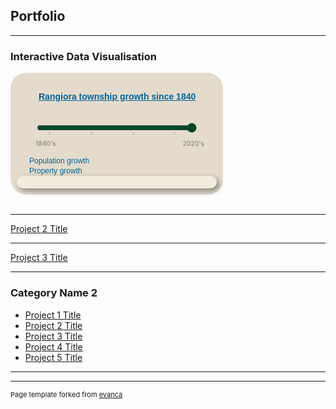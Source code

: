 ## Portfolio

---

### Interactive Data Visualisation 

<style type="text/css">	
  
    #play-controls {
        text-align: left;
        min-width: 320px;
        max-width: 320px;
        margin: 0 auto;
        padding: 5px 0 1em;
    }

    #play-controls * {
        display: inline-block;
        vertical-align: middle;
    }

	#steplist {
		display: none;
	}

	#slider-control-values {
		width: 270px;
		margin: 0px 10px 0px 30px;
		font-size: 10px;
        font-weight: 600;
		color: #8d918d;
	}
	
	.align-left {
		float: left;
	}
	
	.align-right {
		float: right;
	}

    #play-pause-button {
        width: 20px;
        height: 20px;
        text-align: center;
        font-size: 15px;
        cursor: pointer;
        color: #222;
        border: 0;
        background: transparent;
    }

    #play-range {
        margin: 2.5%;
        width: 80%;
        accent-color: #004529;
    }

    #play-output {
        font-family: Arial, Helvetica, sans-serif;
    }

    input[type="range"]::-moz-range-track {
        padding: 0 10px;
        background: repeating-linear-gradient(to right, 
            #ccc, 
            #ccc 10%, 
            #000 10%, 
            #000 11%, 
            #ccc 11%, 
            #ccc 20%);
	}

    #d3div {
        border-radius: 25px;
        background: #e4dbcd;
        padding: 10px; 
        width: 320px;
        height: auto;  
    }

    #d3div h4 a {
        margin: 10px 10px 10px 35px;
        font-family: sans-serif;
        font-size: 14px;
        font-weight: 600;
        color: #069; 
    }

    #divChart p, #divMap p {
        margin: 0px 0px 0px 20px;
        font-family: sans-serif;
        line-height: 16px;
        font-size: 12px;
        font-weight: 300;
        color: #069; 
    }
    
    
	#initialMap.hidden {
		display: none;
	}

    .propertylabel {
		font-family: Helvetica, sans-serif;
		font-size: 4px;
		fill: rgb(239,101,72);
		text-anchor: middle;
        display: none;
    }

    #divStoryBox {
        width: 300px;
        height: auto;
        padding: 10px;
        background-color: #f2ecdf;
        -webkit-border-radius: 10px;
        -moz-border-radius: 10px;
        border-radius: 10px;
        -webkit-box-shadow: 4px 4px 10px rgba(0, 0, 0, 0.4);
        -moz-box-shadow: 4px 4px 10px rgba(0, 0, 0, 0.4);
        box-shadow: 4px 4px 10px rgba(0, 0, 0, 0.4);
  /*      pointer-events: none; */
    }
			
	#divStoryBox.hidden {
		display: none;
	}

    #divStoryBox p {
        margin: 0;
        font-family: sans-serif;
        font-size: 12px;
        line-height: 16px;    
    }

</style>

<div id="d3div">
    <!-- Infographic title -->
    <h4><a href="/sample_page">Rangiora township growth since 1840</a></h4>
    <!-- Step slider with play/pause automation -->
    <div id="play-controls">
        <button id="play-pause-button" class="fa fa-play" title="play"></button>
        <input id="play-range" type="range" value="2020" min="1840" max="2020" step="10" list="steplist">
        <datalist id="steplist">
            <option>1850</option>
            <option>1900</option>
            <option>1950</option>
            <option>2000</option>
        </datalist>
        <output id="play-output" for="play-range" name="year"></output>
        <div id="slider-control-values">
            <div class="align-left">1840's</div>
            <div class="align-right">2020's</div>
            <div style="clear: both;"></div>
        </div>
    </div>
    <!-- Population bar chart -->
    <div id="divChart">
        <p>Population growth</p>
    </div>
    <!-- Properties map -->
    <div id="divMap">
        <p>Property growth</p>
    </div>
    <!-- Story box for text and images -->
    <div id="divStoryBox" >
        <p><strong><span id="storyBoxTitle" style="color: #069"></span></strong></p>
        <p><span id="storyBoxText"></span></p>
        <p><span id="storyBoxCitation" style="font-size: 9px; color: #8d918d"></span></p>
        <p><span id="storyBoxDataSource" style="font-size: 9px; color: #8d918d"></span></p>
    </div>
</div>

<script src="https://d3js.org/d3.v7.min.js"></script>
<link rel="stylesheet" href="https://cdnjs.cloudflare.com/ajax/libs/font-awesome/4.7.0/css/font-awesome.min.css">
<script type="text/javascript">

    //Define Global variables
    const baseDataset = [ 
        { key: 0, decade: 1840, population: 0, color: `#004529`, title: `Waimakariri-Rakahuri Lowlands in the late 1840's`, text: `Prior to Ngati Toa's attack and destruction of Kaiapohia Pa in 1831, Ngai Tahu may have built pataka (similar to these at Te Rakawakaputa) to store weapons and food near Rangiora.  In 1848, the Crown purchased 13.5 million acres (at least two-thirds of the South Island) from Ngai Tahu for ${"\u00A3"}2000, with the land around Rangiora being part of this purchase.`, href: `https://waimakaririlibraries.com/__data/assets/pdf_file/0023/13874/Chapter-1-Breaching-the-Unknown-1.pdf`, image:`src="/images/Te_Rakawakaputa_sketch.png" alt="Te Rakawakaputa on the Korotuaheka in December 1848" style="height:135px; width:240px; margin-left:30px;"`, citation:`Source: Te Rakawakaputa by William Fox in 1848, Hocken Library`, source:`Data source: NZ Statistics Census Data`},		
        { key: 1, decade: 1850, population: 20, color: `#004529`, title: `1850's saw the first European settlers`, text: `In the late 1840's Charles Torlesse and John Boys were engaged by the Canterbury Association to survey land north of the Waimakariri.  Rangiora land was initially divided into 50-acre rural sections then sold to speculators and a few settlers at ${"\u00A3"}3 per acre.  Charles and Alicia Torlesse and John and Priscilla Boys were the first Europeans to build homes in Rangiora.  Alicia and Priscilla were two of six Townsend daughters who had arrived in Lyttleton with their parents in 1850 on the Cressy, one of the "first four ships" to carry emigrants from England to the new colony of Canterbury.`, href: `https://waimakaririlibraries.com/__data/assets/pdf_file/0027/13878/Chapter-6-Land-Purchase.pdf`, image:`src="/images/torlesse_home_1855.png" alt="Torlesse Home in 1855" style="height:135px; width:240px; margin-left:30px;"`, citation:`Source: The Torlesse home by W.J.W. Hamilton in 1855, Canterbury Museum`, source:`Data source: NZ Statistics Census Data`},		
        { key: 2, decade: 1860, population: 1000, color: `#006837`, title: `1860's shopkeepers, tradespeople and labourers`, text: `The village of Rangiora grew along the Harewood Forest Road (now High Street) as the second wave of immigration brought shopkeepers, tradespeople and labourers into the area.  Some of the rural sections along Ashely Road were valued at ${"\u00A3"}20 per acre.`, href: `https://waimakaririlibraries.com/__data/assets/pdf_file/0021/13881/Chapter-9-The-Making-of-a-Market-Town.pdf`, image:`src="/images/thompsons_store_1860s.png" alt="John and Thomas Thompsons' store" style="height:135px; width:240px; margin-left:30px;"`},		
        { key: 3, decade: 1870, population: 1200, color: `#238443`, title: `1870s saw the railway line built through Rangiora`, text: `The coming of the railway in 1872 initiated years of growth and change; a great decade of new people, new societies, material progress and a welcome prosperity as High Street gradually matured into a market place of some importance.  1/4 acre sections near the town centre were sold for ${"\u00A3"}400 per acre in 1874.`, href: `https://waimakaririlibraries.com/__data/assets/pdf_file/0023/13883/Chapter-11-The-Eighteen-seventies.pdf`, image:`src="/images/rangiora_railway_station.png" alt="Rangiora Railway Station" style="height:135px; width:240px; margin-left:30px;"`},
        { key: 4, decade: 1880, population: 1500, color: `#41ab5d`, title: `The`, text: `1880's text`, href: `https://waimakaririlibraries.com/__data/assets/pdf_file/0023/13874/Chapter-1-Breaching-the-Unknown-1.pdf`, image:`src="/images/Te_Rakawakaputa_sketch.png" alt="Te Rakawakaputa on the Korotuaheka in December 1848" style="height:135px; width:240px; margin-left:30px;"`},
        { key: 5, decade: 1890, population: 1800, color: `#78c679`, title: `The`, text: `1890's text`, href: `https://waimakaririlibraries.com/__data/assets/pdf_file/0023/13874/Chapter-1-Breaching-the-Unknown-1.pdf`, image:`src="/images/Te_Rakawakaputa_sketch.png" alt="Te Rakawakaputa on the Korotuaheka in December 1848" style="height:135px; width:240px; margin-left:30px;"`},
        { key: 6, decade: 1900, population: 1800, color: `#addd8e`, title: `The`, text: `1900's text`, href: `https://waimakaririlibraries.com/__data/assets/pdf_file/0023/13874/Chapter-1-Breaching-the-Unknown-1.pdf`, image:`src="/images/Te_Rakawakaputa_sketch.png" alt="Te Rakawakaputa on the Korotuaheka in December 1848" style="height:135px; width:240px; margin-left:30px;"`},
        { key: 7, decade: 1910, population: 1800, color: `#d9f0a3`, title: `The`, text: `By the 1910's, Rangiora had still not grown much`, href: `https://waimakaririlibraries.com/__data/assets/pdf_file/0023/13874/Chapter-1-Breaching-the-Unknown-1.pdf`, image:`src="/images/Te_Rakawakaputa_sketch.png" alt="Te Rakawakaputa on the Korotuaheka in December 1848" style="height:135px; width:240px; margin-left:30px;"`},
        { key: 8, decade: 1920, population: 2000, color: `#f7fcb9`, title: `The`, text: `1920's text`, href: `https://waimakaririlibraries.com/__data/assets/pdf_file/0023/13874/Chapter-1-Breaching-the-Unknown-1.pdf`, image:`src="/images/Te_Rakawakaputa_sketch.png" alt="Te Rakawakaputa on the Korotuaheka in December 1848" style="height:135px; width:240px; margin-left:30px;"`},
        { key: 9, decade: 1930, population: 2100, color: `#ffffe5`, title: `The`, text: `1930's text`, href: `https://waimakaririlibraries.com/__data/assets/pdf_file/0023/13874/Chapter-1-Breaching-the-Unknown-1.pdf`, image:`src="/images/Te_Rakawakaputa_sketch.png" alt="Te Rakawakaputa on the Korotuaheka in December 1848" style="height:135px; width:240px; margin-left:30px;"`},
        { key: 10, decade: 1940, population: 2300, color: `#fff7bc`, title: `The`, text: `1940's text`, href: `https://waimakaririlibraries.com/__data/assets/pdf_file/0023/13874/Chapter-1-Breaching-the-Unknown-1.pdf`, image:`src="/images/Te_Rakawakaputa_sketch.png" alt="Te Rakawakaputa on the Korotuaheka in December 1848" style="height:135px; width:240px; margin-left:30px;""`},
        { key: 11, decade: 1950, population: 2800, color: `#fee391`, title: `The`, text: `1950's text`, href: `https://waimakaririlibraries.com/__data/assets/pdf_file/0023/13874/Chapter-1-Breaching-the-Unknown-1.pdf`, image:`src="/images/Te_Rakawakaputa_sketch.png" alt="Te Rakawakaputa on the Korotuaheka in December 1848" style="height:135px; width:240px; margin-left:30px;"`},
        { key: 12, decade: 1960, population: 3500, color: `#fec44f`, title: `The`, text: `1960's text`, href: `https://waimakaririlibraries.com/__data/assets/pdf_file/0023/13874/Chapter-1-Breaching-the-Unknown-1.pdf`, image:`src="/images/Te_Rakawakaputa_sketch.png" alt="Te Rakawakaputa on the Korotuaheka in December 1848" style="height:135px; width:240px; margin-left:30px;"`},
        { key: 13, decade: 1970, population: 4800, color: `#fe9929`, title: `The`, text: `1970's text`, href: `https://waimakaririlibraries.com/__data/assets/pdf_file/0023/13874/Chapter-1-Breaching-the-Unknown-1.pdf`, image:`src="/images/Te_Rakawakaputa_sketch.png" alt="Te Rakawakaputa on the Korotuaheka in December 1848" style="height:135px; width:240px; margin-left:30px;"`} ,
        { key: 14, decade: 1980, population: 6400, color: `#ec7014`, title: `The`, text: `1980's text`, href: `https://waimakaririlibraries.com/__data/assets/pdf_file/0023/13874/Chapter-1-Breaching-the-Unknown-1.pdf`, image:`src="/images/Te_Rakawakaputa_sketch.png" alt="Te Rakawakaputa on the Korotuaheka in December 1848" style="height:135px; width:240px; margin-left:30px;"`},
        { key: 15, decade: 1990, population: 8800, color: `#cc4c02`, title: `The`, text: `1990's text`, href: `https://waimakaririlibraries.com/__data/assets/pdf_file/0023/13874/Chapter-1-Breaching-the-Unknown-1.pdf`, image:`src="/images/Te_Rakawakaputa_sketch.png" alt="Te Rakawakaputa on the Korotuaheka in December 1848" style="height:135px; width:240px; margin-left:30px;"`},
        { key: 16, decade: 2000, population: 10800, color: `#e31a1c`, title: `The`, text: `2000's text`, href: `https://waimakaririlibraries.com/__data/assets/pdf_file/0023/13874/Chapter-1-Breaching-the-Unknown-1.pdf`, image:`src="/images/Te_Rakawakaputa_sketch.png" alt="Te Rakawakaputa on the Korotuaheka in December 1848" style="height:135px; width:240px; margin-left:30px;"`},
        { key: 17, decade: 2010, population: 12000, color: `#bd0026`, title: `Growth after the Canterbury eqrthquakes in 2010/2011`, text: `Following the Christchurch earthquakes in 2010 and 2011, many "red stickered" residents used their Government and insurance pay-outs to build new homes in Rangiora subdivisions, recently developed on ex-farmland beyond the original town "belts".`, href: ``, image:``},
        { key: 18, decade: 2020, population: 23000, color: `#800026`, title: `Rangiora township in 2023`, text: `Rangiora is still very much a rural township even after the significant population growth since 2010`, href: ``, image:`src="/images/rangiora_high_street_2023.png" alt="High Street in 2023 looking West from Victoria Street" style="height:135px; width:240px; margin-left:30px;"`}
    ];

    const decades = [];
    const colors = [];
    baseDataset.forEach(item => {
        decades.push(item.decade);
        colors.push(item.color);
    })

    let decadeValue = 2020;
    let dataset = baseDataset.slice(0,decades.indexOf(decadeValue)+1);
    let decadeValueDataObject = [baseDataset[decades.indexOf(decadeValue)]];
    const maxPopulation = d3.max(baseDataset, d => d.population);

    const w = 300;
    const h = 300;
    
    //HTML step slider control with play/pause button
    const playBtn = document.querySelector(`#play-pause-button`);
    let sliderTimer = undefined;

    function play(button) {         //Autoplay the slider, redrawing the Infograph at each slider step
        button.title = `pause`;
        button.className = `fa fa-pause`;
        sliderTimer = setInterval(function () {
            if (decadeValue >= decades[decades.length - 1]) {
                decadeValue = decades[0];
            } else {
                decadeValue += 10;
            }
            redraw(`autoSlide`);
        }, 1500);
    }

    function pause(button) {        //Pause the slider, either when manually moving the slider or when clicking the pause button
        button.title = `play`;
        button.className = `fa fa-play`;
        clearTimeout(sliderTimer);
        sliderTimer = undefined;
    }
    
    playBtn.addEventListener('click', function () {     //Toggle play and pause when the button has been clicked
        if (sliderTimer === undefined) {
            play(this);
        } else {
            pause(this);
        }
    });

    document.querySelector(`#play-range`).addEventListener(`input`, function (e) {      //Redraw the Infograph when the input has been manually changed
        pause(playBtn);
        decadeValue = parseInt(e.target.value);
        redraw(`manualSlide`);
    });
			
    //Create bar chart svg element, scales and axes
    const chartMargin = { top: 10, right: 10, bottom: 10, left: 10 };
    const chartWidth = 300 - chartMargin.left - chartMargin.right;
    const chartHeight = 60 - chartMargin.top - chartMargin.bottom;
    const barHeight = 20;

    const svgChart = d3
        .select(`div#divChart`)
        .append(`svg`)
        .attr(`width`, chartWidth + chartMargin.left + chartMargin.right)
        .attr(`height`, chartHeight + chartMargin.top + chartMargin.bottom)
        .append(`g`)
        .attr(`transform`, `translate(20,0)`);

    const xScale = d3.scaleLinear()
        .domain([0, maxPopulation])
        .range([0, chartWidth]);

    const yScale = d3.scaleBand()
        .domain([decadeValue])
        .rangeRound([0, chartHeight])
        .padding(0.15);

    const xAxis = d3.axisBottom(xScale).ticks(4, `,.3d`).tickSize(1);
    const yAxis = d3.axisLeft(yScale).tickValues([]);

    svgChart.append(`g`)
        .attr(`transform`, `translate(0,${chartHeight - 10})`)
        .call(xAxis)
        .call(g => g.select(`.domain`).remove());

    svgChart.append(`g`)
        .call(yAxis)
        .call(g => g.select(`.domain`).remove());

    //Define path generator, using the geoMercator projection
    const projection = d3
        .geoMercator()
        .scale([340000])
        .center([172.642, -43.319]);

    const path = d3.geoPath(projection);
    
    //Create map svg element and append 1840's map sketch
    const svgMap = d3
        .select(`div#divMap`)
        .append(`svg`)
        .attr(`width`, w)
        .attr(`height`, h);

    svgMap.append(`svg:image`)
        .attr(`id`, `initialMap`)
        .attr(`class`, `hidden`)
        .attr(`xlink:href`, `/images/rangiora_map_1848.png`)
        .attr(`x`, 30)
        .attr(`y`, 20)
        .attr(`width`, 250)
        .attr(`height`, 250);
             
    //Function - add bar to population bar chart svg
    function populationChart() {
        svgChart.selectAll(`rect`)
            .data(decadeValueDataObject)
            .enter()
            .append(`rect`)
            .attr(`x`, 0)
            .attr(`y`, d => yScale(d.decade))
            .attr(`height`, barHeight)
            .attr(`width`,d => ( d.population * chartWidth / maxPopulation ))
            .attr(`fill`, d => d.color);
    }
    
    //Function - set up properties map svg
    function propertyMap () {
        d3.json("/data/rangiora_property_titles.json").then(json => {				

            //Bind data and create one path per property
            const rangioramap = svgMap
                .selectAll("path")
                .data(json.features)
                .enter()
                .append("path")
                .attr("d", path)                   
                .attr("fill", function(d) {
                    //Get decade color for the property
                    const value = parseInt(d.properties.decade);
                    if (value && value <= decadeValue) {
                        return colors[decades.indexOf(value)];
                    } else {            // If property decade does not exist or is > input decade
                        return "transparent";
                    }
                });

            //Create one label per property
            const propertyLabels = svgMap
                .selectAll("text")
                .data(json.features)
                .enter()
                .append("text")
                .attr("class", "propertylabel")
                .attr("x", function(d) { return path.centroid(d)[0]; })
                .attr("y", function(d) { return path.centroid(d)[1]; })
                .text(function(d) {
                    if (d.properties.seqno) {
                        return d.properties.seqno;
                    }
                });

        }).catch( err => {console.log(err)});   
    }
                
    //Function - update story box div
    function storyBox () {
        const storyBoxData = dataset[decades.indexOf(decadeValue)]
        
        d3.select(`#divStoryBox`)
            .select(`#storyBoxTitle`)
            .text(storyBoxData.title);

        d3.select(`#divStoryBox`)
            .select(`#storyBoxText`)
            .html(`<span>${storyBoxData.text}<a href="${storyBoxData.href}" target=”_blank”><img ${storyBoxData.image}></a></span>`);

        d3.select(`#divStoryBox`)
            .select(`#storyBoxCitation`)
            .text(storyBoxData.citation);

        d3.select(`#divStoryBox`)
            .select(`#storyBoxDataSource`)
            .text(storyBoxData.source);
            

        //Display the story box
        d3.select(`#divStoryBox`).classed(`hidden`, false);    
    }
    
    //Function - redraw Infograph on change of decade in slider control
    //(this happens either by manually moving the range input on the slider, or from a timer when the slider is played automatically)
    function redraw(slideMode) {

        const lastKeyValue = dataset.length - 1;
        if (decadeValue != decades[dataset.length - 1]) {
            dataset = baseDataset.slice(0,decades.indexOf(decadeValue)+1);
        }
        
        const input = document.querySelector('#play-range');
        if (slideMode = `autoSlide`) {
			input.value = decadeValue;
		}

        //Update bar chart to reflect population early in the selected decade    
        decadeValueDataObject = [baseDataset[decades.indexOf(decadeValue)]];
        yScale.domain([decadeValue])
            .padding(0.15);

        const bar = svgChart.selectAll("rect")
            .data(decadeValueDataObject);

       bar.enter()
            .append("rect")
            .attr(`x`, chartWidth)
            .attr(`y`, d => yScale(d.decade))
            .attr(`height`, barHeight)
            .attr(`width`,d => ( d.population * chartWidth / maxPopulation ))
            .attr(`fill`, d => d.color)
            .merge(bar)
            .transition()
            .duration(200)
            .attr(`x`, 0)
            .attr(`y`, d => yScale(d.decade))
            .attr(`height`, barHeight)
            .attr(`width`,d => ( d.population * chartWidth / maxPopulation ))
            .attr(`fill`, d => d.color);
      
        // change map to reflect property titles issued up to and including the selected decade
        if (decadeValue != 1840) {
            d3.select(`#initialMap`).classed(`hidden`, true);
        } else {
            d3.select(`#initialMap`).classed(`hidden`, false);
        }

        svgMap.selectAll("path")
            .transition()
            .attr("fill", function(d,i) {
                //Get data value
                const value = parseInt(d.properties.decade);
                if (value && value <= decadeValue) {
                    return colors[decades.indexOf(value)];
                } else {            //If property decade does not exist or is > input decade
                    return "transparent";
            }});

        //Update the story text box with text and images relevant to the selected decade
        storyBox();				
        
   /*     d3.select(`#divStoryBox`)
            .select(`#storyBoxTitle`)
            .text(dataset[decades.indexOf(decadeValue)].title);

        d3.select(`#divStoryBox`)
            .select(`#storyBoxText`)
            .html(`<span><a href="${dataset[decades.indexOf(decadeValue)].href}" target=”_blank”><img ${dataset[decades.indexOf(decadeValue)].image}></a>${dataset[decades.indexOf(decadeValue)].text}</span>`);

        d3.select(`#divStoryBox`)
            .select(`#storyBoxCitation`)
            .text(decadeValue < 1980 ? `Source: Rangiora by D.N Hawkins, Rangiora Borough Council 1983` : ``);
        
        //Display the story text box
        d3.select(`#divStoryBox`).classed(`hidden`, false);
     */       
    }			
    
    //Function - main function that runs each of the component functions
    function runInfographic () {

        populationChart();		//Sets up initial display of the population bar chart	
        
        propertyMap();			//Sets up initial display of the properties map
        
        storyBox();				//Sets up initial display of the story box
		
    }
    
    runInfographic();

</script>

<br/>

---
[Project 2 Title](/pdf/sample_presentation.pdf)


---
[Project 3 Title](http://example.com/)


---

### Category Name 2

- [Project 1 Title](http://example.com/)
- [Project 2 Title](http://example.com/)
- [Project 3 Title](http://example.com/)
- [Project 4 Title](http://example.com/)
- [Project 5 Title](http://example.com/)

---




---
<p style="font-size:11px">Page template forked from <a href="https://github.com/evanca/quick-portfolio">evanca</a></p>
<!-- Remove above link if you don't want to attibute -->
